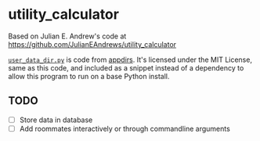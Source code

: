 # utility_calculator

Based on Julian E. Andrew's code at <https://github.com/JulianEAndrews/utility_calculator>

[`user_data_dir.py`](./user_data_dir.py) is code from [appdirs](https://github.com/ActiveState/appdirs/blob/master/appdirs.py).
It's licensed under the MIT License, same as this code, and included as a snippet
instead of a dependency to allow this program to run on a base Python install.

## TODO

- [ ] Store data in database
- [ ] Add roommates interactively or through commandline arguments
